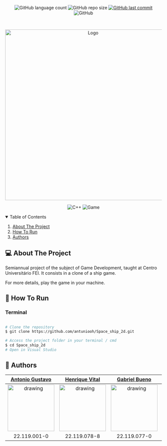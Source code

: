 <p align="center">
  <img alt="GitHub language count" src="https://img.shields.io/github/languages/count/antuniooh/Space_ship_2d">

  <img alt="GitHub repo size" src="https://img.shields.io/github/repo-size/antuniooh/Space_ship_2d">
  
  <a href="https://github.com/henriquevital00/pong-game/commits/master">
    <img alt="GitHub last commit" src="https://img.shields.io/github/last-commit/antuniooh/Space_ship_2d">
  </a>
  
   <img alt="GitHub" src="https://img.shields.io/github/license/antuniooh/Space_ship_2d">
</p>

<!-- PROJECT LOGO -->
<br />
<p align="center">
  <a href="https://github.com/antuniooh/Space_ship_2d">
    <img src="https://github.com/antuniooh/Space_ship_2d/blob/main/Assets/Ship04.png" alt="Logo" width="550">
  </a>
</p>

<p align="center">
  <img alt="C++" src="https://img.shields.io/badge/C++-purple?style=for-the-badge&logo=c++#&logoColor=white"/>
  <img alt="Game" src="https://img.shields.io/badge/Game-orange?style=for-the-badge&logo=game&logoColor=white"/>
</p>


<!-- TABLE OF CONTENTS -->
<details open="open">
  <summary>Table of Contents</summary>
  <ol>
    <li>
      <a href="#-about-the-project">About The Project</a>
    </li>
    <li>
      <a href="#-how-to-run">How To Run</a>
    </li>
    <li>
      <a href="#-authors">Authors</a>
    </li>
  </ol>
</details>


<!-- ABOUT THE PROJECT -->
## 💻 About The Project
Semiannual project of the subject of Game Development, taught at Centro Universitário FEI. It consists in a clone of a ship game.

For more details, play the game in your machine.


<!-- HOW TO RUN -->
## 🚀 How To Run

### Terminal
```bash

# Clone the repository
$ git clone https://github.com/antuniooh/Space_ship_2d.git

# Access the project folder in your terminal / cmd
$ cd Space_ship_2d
# Open in Visual Studio 

```

## 🤖 Authors

[Antonio Gustavo](https://github.com/antuniooh)           |  [Henrique Vital](https://github.com/henriquevital00)           |  [Gabriel Bueno](https://github.com/GabrielBueno200)           |  [João Vitor Dias](https://github.com/JoaoDias-223)           |  [Weverson da Silva](https://github.com/WebisD)
:-------------------------:|:-------------------------:|:-------------------------:|:-------------------------:|:-------------------------:
<img src="https://avatars.githubusercontent.com/u/51217271?v=4" alt="drawing" width="150"/>  |  <img src="https://avatars.githubusercontent.com/u/48650626?v=4" alt="drawing" width="150"/>| <img src="https://avatars.githubusercontent.com/u/56837996?v=4" alt="drawing" width="150"/>  |  <img src="https://avatars.githubusercontent.com/u/63318342?v=4" alt="drawing" width="150"/>| <img src="https://avatars.githubusercontent.com/u/49571908?v=4" alt="drawing" width="150"/>
22.119.001-0 | 22.119.078-8 | 22.119.077-0 | 22.119.006-9 | 22.119.004-4
